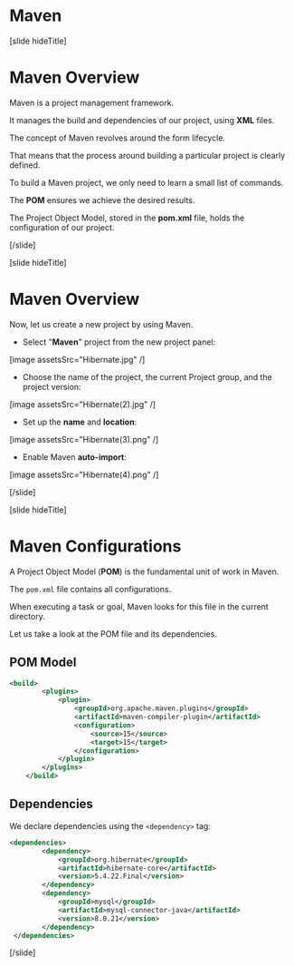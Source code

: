 # Maven

[slide hideTitle]

# Maven Overview

Maven is a project management framework. 

It manages the build and dependencies of our project, using **XML** files.

The concept of Maven revolves around the form lifecycle.

That means that the process around building a particular project is clearly defined.

To build a Maven project, we only need to learn a small list of commands.

The **POM** ensures we achieve the desired results.

The Project Object Model, stored in the **pom.xml** file, holds the configuration of our project.

[/slide]

[slide hideTitle]

# Maven Overview

Now, let us create a new project by using Maven.

- Select "**Maven**" project from the new project panel:

[image assetsSrc="Hibernate.jpg" /]

- Choose the name of the project, the current Project group, and the project version:

[image assetsSrc="Hibernate(2).jpg" /]

- Set up the **name** and **location**:

[image assetsSrc="Hibernate(3).png" /]

- Enable Maven **auto-import**:

[image assetsSrc="Hibernate(4).png" /]

[/slide]

[slide hideTitle]

# Maven Configurations

A Project Object Model (**POM**) is the fundamental unit of work in Maven.

The `pom.xml` file contains all configurations.

When executing a task or goal, Maven looks for this file in the current directory.

Let us take a look at the POM file and its dependencies.


## POM Model

```xml
<build>
        <plugins>
            <plugin>
                <groupId>org.apache.maven.plugins</groupId>
                <artifactId>maven-compiler-plugin</artifactId>
                <configuration>
                    <source>15</source>
                    <target>15</target>
                </configuration>
            </plugin>
        </plugins>
    </build>
```

## Dependencies

We declare dependencies using the `<dependency>` tag:

```xml
<dependencies>
        <dependency>
            <groupId>org.hibernate</groupId>
            <artifactId>hibernate-core</artifactId>
            <version>5.4.22.Final</version>
        </dependency>
        <dependency>
            <groupId>mysql</groupId>
            <artifactId>mysql-connector-java</artifactId>
            <version>8.0.21</version>
        </dependency>
 </dependencies>
```


[/slide]
